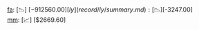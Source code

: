 [fa](record/fa/summary.md): [📉] [$-912560.00]  
[ly](record/ly/summary.md): [📉] [$-3247.00]  
[mm](record/mm/summary.md): [📈] [$2669.60]  
